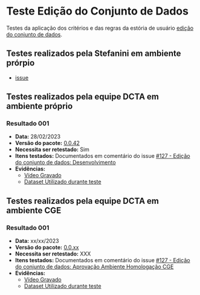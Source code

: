 # Teste Edição do Conjunto de Dados

Testes da aplicação dos critérios e das regras da estória de usuário [edição do conjunto de dados](../../estorias_de_usuarios/06_edicao_do_conjunto_de_dados).

## Testes realizados pela Stefanini em ambiente prórpio

- [issue](https://github.com/transparencia-mg/work-stefanini/issues/132)

## Testes realizados pela equipe DCTA em ambiente próprio 

### Resultado 001
- **Data:** 28/02/2023
- **Versão do pacote:** [0.0.42](https://pypi.org/project/ckanext-datapackage-creator/0.0.42/)
- **Necessita ser retestado:** Sim
- **Itens testados:** Documentados em comentário do issue [#127 - Edição do conjunto de dados: Desenvolvimento](https://github.com/transparencia-mg/work-stefanini/issues/131#issue-1500783390)
- **Evidências:**    
    - [Vídeo Gravado](https://youtu.be/mRgt2PGGKC0)
    - [Dataset Utilizado durante teste](http://projetockan.cge.mg.gov.br/dataset/teste-2-edicao-conjunto-estoria-1-sprint-4)

## Testes realizados pela equipe DCTA em ambiente CGE 

### Resultado 001
- **Data:** xx/xx/2023
- **Versão do pacote:** [0.0.xx](https://pypi.org/project/ckanext-datapackage-creator/0.0.xx/)
- **Necessita ser retestado:** XXX
- **Itens testados:** Documentados em comentário do issue [#127 - Edição do conjunto de dados: Aprovação Ambiente Homologação CGE]()
- **Evidências:**    
    - [Vídeo Gravado]()
    - [Dataset Utilizado durante teste]()
